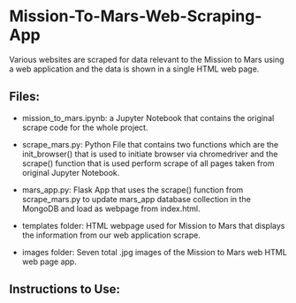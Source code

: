 # Mission-To-Mars-Web-Scraping-App
Various websites are scraped for data relevant to the Mission to Mars using a web application and the data is shown in a single HTML web page.

## Files:
- mission_to_mars.ipynb: a Jupyter Notebook that contains the original scrape code for the whole project.

- scrape_mars.py: Python File that contains two functions which are the init_browser() that is used to initiate browser via chromedriver and the scrape() function that is used perform scrape of all pages taken from original Jupyter Notebook.
- mars_app.py: Flask App that uses the scrape() function from scrape_mars.py to update mars_app database collection in the MongoDB and load as webpage from index.html.
- templates folder: HTML webpage used for Mission to Mars that displays the information from our web application scrape.
- images folder: Seven total .jpg images of the Mission to Mars web HTML web page app.

## Instructions to Use:
